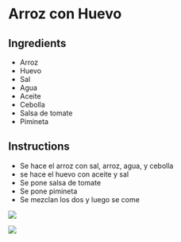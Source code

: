 # Arroz con Huevo
## Ingredients
* Arroz
* Huevo
* Sal
* Agua
* Aceite
* Cebolla
* Salsa de tomate
* Pimineta

## Instructions
* Se hace el arroz con sal, arroz, agua, y cebolla
* se hace el huevo con aceite y sal
* Se pone salsa de tomate
* Se pone pimineta
* Se mezclan los dos y luego se come 

![ ](https://www.ecuavisa.com/binrepository/650x366/0c0/0d0/none/11705/VINJ/arroz_con_huevo_EC545451_MG970435.jpg)



![ ](https://youtu.be/x2mQmKHgjUI?si=Ewu9JIss-4nI5BMZ)
